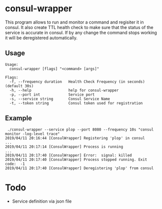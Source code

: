 # consul-wrapper

This program allows to run and monitor a command and regisiter it in consul.
It also create TTL health check to make sure that the status of the service is accurate in consul.
If by any change the command stops working it will be deregistered automatically.

## Usage

```
Usage:
  consul-wrapper [flags] "<command> [args]"

Flags:
  -f, --frequency duration   Health Check Frequency (in seconds) (default 30s)
  -h, --help                 help for consul-wrapper
  -p, --port int             Service port
  -s, --service string       Consul Service Name
  -t, --token string         Consul token used for registration
```

## Example

```
 ./consul-wrapper --service plop --port 8080 --frequency 10s "consul monitor -log-level trace"
2019/04/11 20:16:44 [ConsulWrapper] Registering 'plop' in consul
...
2019/04/11 20:17:14 [ConsulWrapper] Process is running
...
2019/04/11 20:17:40 [ConsulWrapper] Error:  signal: killed
2019/04/11 20:17:40 [ConsulWrapper] Process stopped running. Exit code:  -1
2019/04/11 20:17:40 [ConsulWrapper] Deregistering 'plop' from consul
```
# Todo

* Service definition via json file
